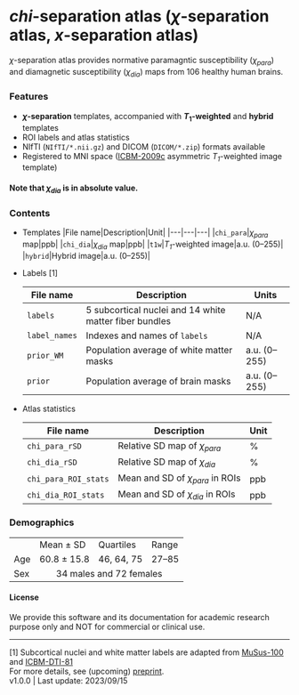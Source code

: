 # *chi*-separation atlas (*χ*-separation atlas, *x*-separation atlas)

*χ*-separation atlas provides normative paramagntic susceptibility (*χ<sub>para</sub>*) and diamagnetic susceptibility (*χ<sub>dia</sub>*) maps from 106 healthy human brains.
### Features
- __*χ*-separation__ templates, accompanied with __*T*<sub>1</sub>-weighted__ and __hybrid__ templates
- ROI labels and atlas statistics
- NIfTI (`NIfTI/*.nii.gz`) and DICOM (`DICOM/*.zip`) formats available
- Registered to MNI space ([ICBM-2009c](https://nist.mni.mcgill.ca/icbm-152-nonlinear-atlases-2009/) asymmetric *T<sub>1</sub>*-weighted image template)

#### Note that *χ<sub>dia</sub>* is in absolute value.

### Contents

- Templates
  |File name|Description|Unit|
  |---|---|---|
  |`chi_para`|*χ<sub>para</sub>* map|ppb|
  |`chi_dia`|*χ<sub>dia</sub>* map|ppb|
  |`t1w`|*T<sub>1</sub>*-weighted image|a.u. (0–255)|
  |`hybrid`|Hybrid image|a.u. (0–255)|

- Labels [1]

  |File name|Description|Units|
  |---|---|---|
  |`labels`|5 subcortical nuclei and 14 white matter fiber bundles|N/A|
  |`label_names`|Indexes and names of `labels`|N/A|
  |`prior_WM`|Population average of white matter masks|a.u. (0–255)|
  |`prior`|Population average of brain masks|a.u. (0–255)|

- Atlas statistics

  |File name|Description|Unit|
  |---|---|---|
  |`chi_para_rSD`|Relative SD map of *χ<sub>para</sub>*|%|
  |`chi_dia_rSD`|Relative SD map of *χ<sub>dia</sub>*|%|
  |`chi_para_ROI_stats`|Mean and SD of *χ<sub>para</sub>* in ROIs|ppb|
  |`chi_dia_ROI_stats`|Mean and SD of *χ<sub>dia</sub>* in ROIs|ppb|

### Demographics
<table>
  <tr> <td></td> <td>Mean ± SD</td> <td>Quartiles</td> <td>Range</td> </tr>
  <tr> <td>Age</td> <td>60.8 ± 15.8</td> <td>46, 64, 75</td> <td>27–85</td></tr>
  <tr> <td>Sex</td><td align=center colspan="3">34 males and 72 females</td>  </tr>
</table>

#### License
We provide this software and its documentation for academic research purpose only and NOT for commercial or clinical use.

***
[1] Subcortical nuclei and white matter labels are adapted from [MuSus-100](https://doi.org/10.1007/s00429-022-02547-1) and [ICBM-DTI-81](https://doi.org/10.1016/j.neuroimage.2008.07.009)   
For more details, see (upcoming) [preprint](https://list.snu.ac.kr).   
v1.0.0 | Last update: 2023/09/15
